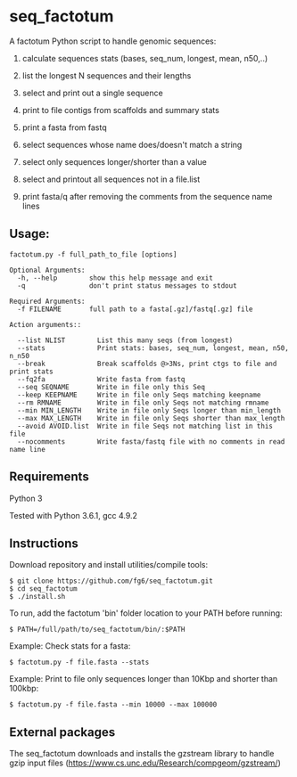 # seq_factotum
A factotum Python script to handle genomic sequences:

1. calculate sequences stats (bases, seq_num, longest, mean, n50,..)

2. list the longest N sequences and their lengths

3. select and print out a single sequence

4. print to file contigs from scaffolds and summary stats

5. print a fasta from fastq

6. select sequences whose name does/doesn't match a string

7. select only sequences longer/shorter than a value

8. select and printout all sequences not in a file.list

9. print fasta/q after removing the comments from the sequence name lines


## Usage: 
    factotum.py -f full_path_to_file [options]
  
    Optional Arguments:
      -h, --help        show this help message and exit
      -q                don't print status messages to stdout

    Required Arguments:
      -f FILENAME       full path to a fasta[.gz]/fastq[.gz] file
  
    Action arguments::

      --list NLIST        List this many seqs (from longest)
      --stats             Print stats: bases, seq_num, longest, mean, n50, n_n50
      --break             Break scaffolds @>3Ns, print ctgs to file and print stats
      --fq2fa             Write fasta from fastq
      --seq SEQNAME       Write in file only this Seq
      --keep KEEPNAME     Write in file only Seqs matching keepname
      --rm RMNAME         Write in file only Seqs not matching rmname
      --min MIN_LENGTH    Write in file only Seqs longer than min_length
      --max MAX_LENGTH    Write in file only Seqs shorter than max_length
      --avoid AVOID.list  Write in file Seqs not matching list in this file
      --nocomments        Write fasta/fastq file with no comments in read name line
 
  
## Requirements
Python 3 

Tested with Python 3.6.1, gcc 4.9.2

## Instructions
Download repository and install utilities/compile tools: 

	$ git clone https://github.com/fg6/seq_factotum.git
	$ cd seq_factotum
	$ ./install.sh
	
To run, add the factotum 'bin' folder location to your PATH before running:

	$ PATH=/full/path/to/seq_factotum/bin/:$PATH   

Example: Check stats for a fasta:

	$ factotum.py -f file.fasta --stats

Example: Print to file only sequences longer than 10Kbp and shorter than 100kbp:

	$ factotum.py -f file.fasta --min 10000 --max 100000


	
## External packages
The seq_factotum downloads and installs the gzstream library to handle gzip input files (https://www.cs.unc.edu/Research/compgeom/gzstream/)
